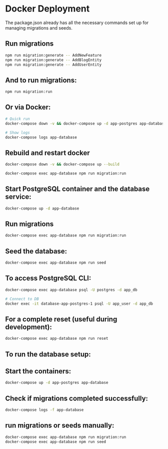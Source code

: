 # Docker Deployment
The package.json already has all the necessary commands set up for managing migrations and seeds.

## Run migrations
```bash
npm run migration:generate -- AddNewFeature
npm run migration:generate -- AddBlogEntity
npm run migration:generate -- AddUserEntity
```

## And to run migrations:
```bash
npm run migration:run
```

## Or via Docker:

```bash
# Quick run
docker-compose down -v && docker-compose up -d app-postgres app-database redis

# Show logs
docker-compose logs app-database
```

## Rebuild and restart docker
```bash
docker-compose down -v && docker-compose up --build
```

```bash
docker-compose exec app-database npm run migration:run
```

## Start PostgreSQL container and the database service:
```bash
docker-compose up -d app-database
```

## Run migrations
```bash
docker-compose exec app-database npm run migration:run
```

## Seed the database:
```bash
docker-compose exec app-database npm run seed
```

## To access PostgreSQL CLI:
```bash
docker-compose exec app-database psql -U postgres -d app_db

# Connect to DB
docker exec -it database-app-postgres-1 psql -U app_user -d app_db
```

## For a complete reset (useful during development):
```bash
docker-compose exec app-database npm run reset
```

## To run the database setup:

## Start the containers:
```bash 
docker-compose up -d app-postgres app-database
```

## Check if migrations completed successfully:
```bash 
docker-compose logs -f app-database
```

## run migrations or seeds manually:
```bash
docker-compose exec app-database npm run migration:run
docker-compose exec app-database npm run seed
```